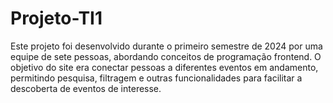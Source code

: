 # Projeto-TI1
Este projeto foi desenvolvido durante o primeiro semestre de 2024 por uma equipe de sete pessoas, abordando conceitos de programação frontend. O objetivo do site era conectar pessoas a diferentes eventos em andamento, permitindo pesquisa, filtragem e outras funcionalidades para facilitar a descoberta de eventos de interesse.
